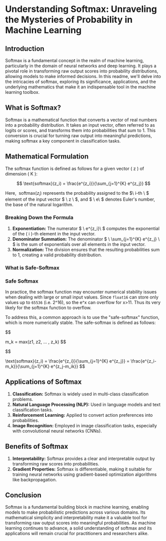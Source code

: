 # Understanding Softmax: Unraveling the Mysteries of Probability in Machine Learning

## Introduction

Softmax is a fundamental concept in the realm of machine learning, particularly in the domain of neural networks and deep learning. It plays a pivotal role in transforming raw output scores into probability distributions, allowing models to make informed decisions. In this readme, we'll delve into the intricacies of softmax, exploring its significance, applications, and the underlying mathematics that make it an indispensable tool in the machine learning toolbox.

## What is Softmax?

Softmax is a mathematical function that converts a vector of real numbers into a probability distribution. It takes an input vector, often referred to as logits or scores, and transforms them into probabilities that sum to 1. This conversion is crucial for turning raw output into meaningful predictions, making softmax a key component in classification tasks.

## Mathematical Formulation

The softmax function is defined as follows for a given vector \( z \) of dimension \( K \):

$$
\text{softmax}(z_i) = \frac{e^{z_i}}{\sum_{j=1}^{K} e^{z_j}} 
$$

Here, $\ \text{softmax}(z_i)$  represents the probability assigned to the $\ i-th \ $ element of the input vector $ \ z \ $, and $ \ e\ $ denotes Euler's number, the base of the natural logarithm.


### Breaking Down the Formula

1. **Exponentiation:** The numerator $ \ e^{z_i}\ $ computes the exponential of the \( i \)-th element in the input vector.
2. **Denominator Summation:** The denominator $ \ \sum_{j=1}^{K} e^{z_j} \ $ is the sum of exponentials over all elements in the input vector.
3. **Normalization:** The division ensures that the resulting probabilities sum to 1, creating a valid probability distribution.

### What is Safe-Softmax

### Safe Softmax

In practice, the softmax function may encounter numerical stability issues when dealing with large or small input values. Since `float16` can store only values up to `65536` (i.e. 2^16), so the e^x can overflow for x>11. Thus its very likely for the softmax function to overflow. 

To address this, a common approach is to use the "safe-softmax" function, which is more numerically stable. The safe-softmax is defined as follows:

$$

m_k = max(z1, z2, ... , z_k) 
$$

$$

\text{softmax}(z_i) = \frac{e^{z_i}}{\sum_{j=1}^{K} e^{z_j}} = \frac{e^{z_i-m_k}}{\sum_{j=1}^{K} e^{z_j-m_ik}}
$$








## Applications of Softmax

1. **Classification:** Softmax is widely used in multi-class classification problems.
2. **Natural Language Processing (NLP):** Used in language models and text classification tasks.
3. **Reinforcement Learning:** Applied to convert action preferences into probabilities.
4. **Image Recognition:** Employed in image classification tasks, especially with convolutional neural networks (CNNs).

## Benefits of Softmax

1. **Interpretability:** Softmax provides a clear and interpretable output by transforming raw scores into probabilities.
2. **Gradient Properties:** Softmax is differentiable, making it suitable for training neural networks using gradient-based optimization algorithms like backpropagation.

## Conclusion

Softmax is a fundamental building block in machine learning, enabling models to make probabilistic predictions across various domains. Its mathematical simplicity and interpretability make it a valuable tool for transforming raw output scores into meaningful probabilities. As machine learning continues to advance, a solid understanding of softmax and its applications will remain crucial for practitioners and researchers alike.

